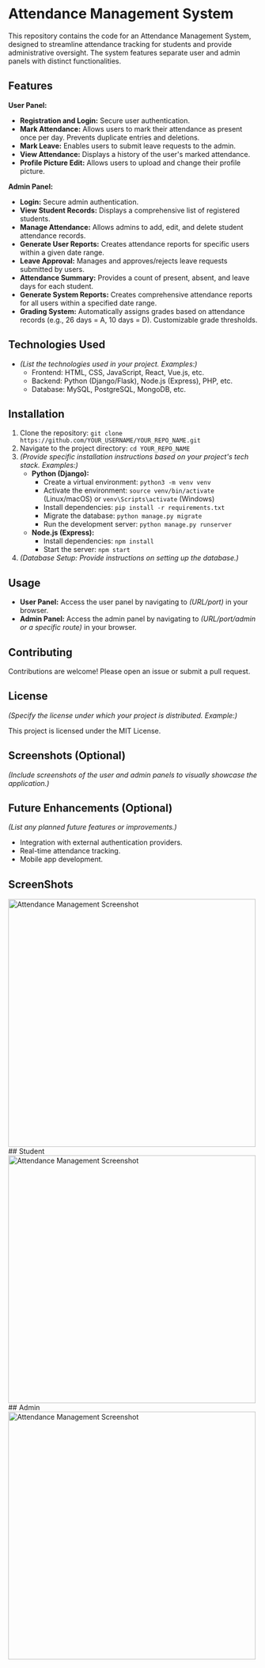 # Attendance Management System

This repository contains the code for an Attendance Management System, designed to streamline attendance tracking for students and provide administrative oversight. The system features separate user and admin panels with distinct functionalities.

## Features

**User Panel:**

*   **Registration and Login:** Secure user authentication.
*   **Mark Attendance:** Allows users to mark their attendance as present once per day. Prevents duplicate entries and deletions.
*   **Mark Leave:** Enables users to submit leave requests to the admin.
*   **View Attendance:** Displays a history of the user's marked attendance.
*   **Profile Picture Edit:** Allows users to upload and change their profile picture.

**Admin Panel:**

*   **Login:** Secure admin authentication.
*   **View Student Records:** Displays a comprehensive list of registered students.
*   **Manage Attendance:** Allows admins to add, edit, and delete student attendance records.
*   **Generate User Reports:** Creates attendance reports for specific users within a given date range.
*   **Leave Approval:** Manages and approves/rejects leave requests submitted by users.
*   **Attendance Summary:** Provides a count of present, absent, and leave days for each student.
*   **Generate System Reports:** Creates comprehensive attendance reports for all users within a specified date range.
*   **Grading System:** Automatically assigns grades based on attendance records (e.g., 26 days = A, 10 days = D). Customizable grade thresholds.

## Technologies Used

*   *(List the technologies used in your project. Examples:)*
    *   Frontend: HTML, CSS, JavaScript, React, Vue.js, etc.
    *   Backend: Python (Django/Flask), Node.js (Express), PHP, etc.
    *   Database: MySQL, PostgreSQL, MongoDB, etc.

## Installation

1.  Clone the repository: `git clone https://github.com/YOUR_USERNAME/YOUR_REPO_NAME.git`
2.  Navigate to the project directory: `cd YOUR_REPO_NAME`
3.  *(Provide specific installation instructions based on your project's tech stack. Examples:)*
    *   **Python (Django):**
        *   Create a virtual environment: `python3 -m venv venv`
        *   Activate the environment: `source venv/bin/activate` (Linux/macOS) or `venv\Scripts\activate` (Windows)
        *   Install dependencies: `pip install -r requirements.txt`
        *   Migrate the database: `python manage.py migrate`
        *   Run the development server: `python manage.py runserver`
    *   **Node.js (Express):**
        *   Install dependencies: `npm install`
        *   Start the server: `npm start`
4.  *(Database Setup: Provide instructions on setting up the database.)*

## Usage

*   **User Panel:** Access the user panel by navigating to *(URL/port)* in your browser.
*   **Admin Panel:** Access the admin panel by navigating to *(URL/port/admin or a specific route)* in your browser.

## Contributing

Contributions are welcome! Please open an issue or submit a pull request.

## License

*(Specify the license under which your project is distributed. Example:)*

This project is licensed under the MIT License.

## Screenshots (Optional)

*(Include screenshots of the user and admin panels to visually showcase the application.)*

## Future Enhancements (Optional)

*(List any planned future features or improvements.)*

*   Integration with external authentication providers.
*   Real-time attendance tracking.
*   Mobile app development.


  ## ScreenShots 
 <img src="https://github.com/user-attachments/assets/ea44cf83-4ccc-4b12-9585-bfb24f3fef30" alt="Attendance Management Screenshot" width="500"/>
  ## Student
 <img src="https://github.com/user-attachments/assets/6d50a598-0ef5-4437-b253-b9981364a8ac" alt="Attendance Management Screenshot" width="500"/>
  ## Admin
<img src="https://github.com/user-attachments/assets/39c77ab3-281e-4620-b4d8-e3fe4b2c125f" alt="Attendance Management Screenshot" width="500"/>
